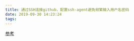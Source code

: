 ```yaml
---
title: 通过SSH连接github，配置ssh-agent避免频繁输入用户名密码
date: 2019-09-30 14:23:24
tags:
---
```


[参考](https://stackoverflow.com/posts/38980986/revisions)
